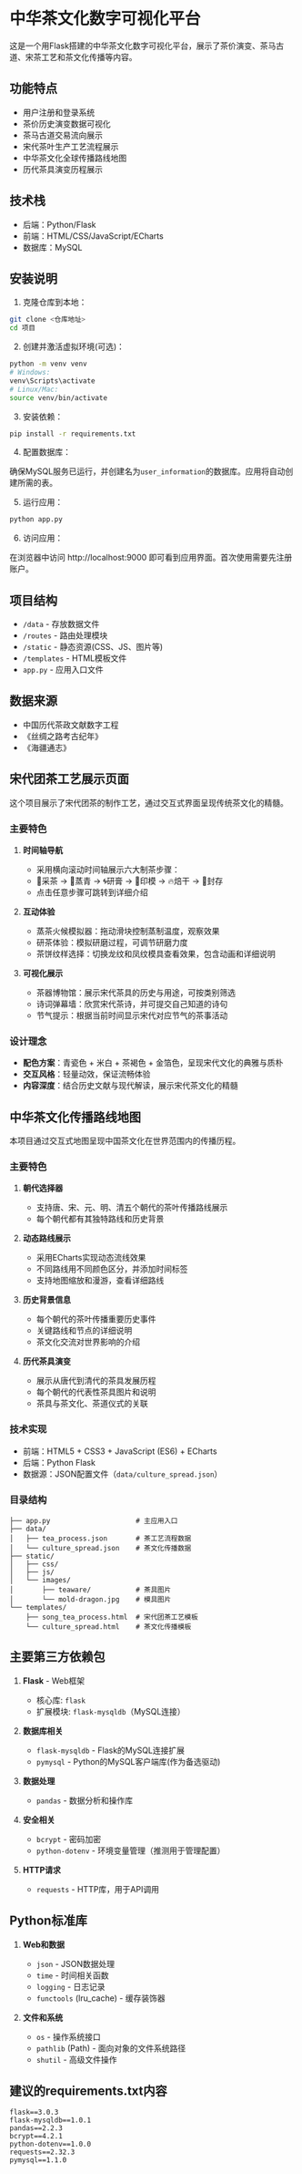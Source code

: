 # 中华茶文化数字可视化平台

这是一个用Flask搭建的中华茶文化数字可视化平台，展示了茶价演变、茶马古道、宋茶工艺和茶文化传播等内容。

## 功能特点

- 用户注册和登录系统
- 茶价历史演变数据可视化
- 茶马古道交易流向展示
- 宋代茶叶生产工艺流程展示
- 中华茶文化全球传播路线地图
- 历代茶具演变历程展示

## 技术栈

- 后端：Python/Flask
- 前端：HTML/CSS/JavaScript/ECharts
- 数据库：MySQL

## 安装说明

1. 克隆仓库到本地：

```bash
git clone <仓库地址>
cd 项目
```

2. 创建并激活虚拟环境(可选)：

```bash
python -m venv venv
# Windows:
venv\Scripts\activate
# Linux/Mac:
source venv/bin/activate
```

3. 安装依赖：

```bash
pip install -r requirements.txt
```

4. 配置数据库：

确保MySQL服务已运行，并创建名为`user_information`的数据库。应用将自动创建所需的表。

5. 运行应用：

```bash
python app.py
```

6. 访问应用：

在浏览器中访问 http://localhost:9000 即可看到应用界面。首次使用需要先注册账户。

## 项目结构

- `/data` - 存放数据文件
- `/routes` - 路由处理模块
- `/static` - 静态资源(CSS、JS、图片等)
- `/templates` - HTML模板文件
- `app.py` - 应用入口文件

## 数据来源

- 中国历代茶政文献数字工程
- 《丝绸之路考古纪年》
- 《海疆通志》

## 宋代团茶工艺展示页面

这个项目展示了宋代团茶的制作工艺，通过交互式界面呈现传统茶文化的精髓。

### 主要特色

1. **时间轴导航**
   - 采用横向滚动时间轴展示六大制茶步骤：
   - 🌿采茶 → 🍃蒸青 → 🌀研膏 → 🎴印模 → 🔥焙干 → 🍵封存
   - 点击任意步骤可跳转到详细介绍

2. **互动体验**
   - 蒸茶火候模拟器：拖动滑块控制蒸制温度，观察效果
   - 研茶体验：模拟研磨过程，可调节研磨力度
   - 茶饼纹样选择：切换龙纹和凤纹模具查看效果，包含动画和详细说明

3. **可视化展示**
   - 茶器博物馆：展示宋代茶具的历史与用途，可按类别筛选
   - 诗词弹幕墙：欣赏宋代茶诗，并可提交自己知道的诗句
   - 节气提示：根据当前时间显示宋代对应节气的茶事活动

### 设计理念

- **配色方案**：青瓷色 + 米白 + 茶褐色 + 金箔色，呈现宋代文化的典雅与质朴
- **交互风格**：轻量动效，保证流畅体验
- **内容深度**：结合历史文献与现代解读，展示宋代茶文化的精髓

## 中华茶文化传播路线地图

本项目通过交互式地图呈现中国茶文化在世界范围内的传播历程。

### 主要特色

1. **朝代选择器**
   - 支持唐、宋、元、明、清五个朝代的茶叶传播路线展示
   - 每个朝代都有其独特路线和历史背景

2. **动态路线展示**
   - 采用ECharts实现动态流线效果
   - 不同路线用不同颜色区分，并添加时间标签
   - 支持地图缩放和漫游，查看详细路线

3. **历史背景信息**
   - 每个朝代的茶叶传播重要历史事件
   - 关键路线和节点的详细说明
   - 茶文化交流对世界影响的介绍

4. **历代茶具演变**
   - 展示从唐代到清代的茶具发展历程
   - 每个朝代的代表性茶具图片和说明
   - 茶具与茶文化、茶道仪式的关联

### 技术实现

- 前端：HTML5 + CSS3 + JavaScript (ES6) + ECharts
- 后端：Python Flask
- 数据源：JSON配置文件（`data/culture_spread.json`）

### 目录结构

```
├── app.py                     # 主应用入口
├── data/
│   ├── tea_process.json       # 茶工艺流程数据
│   └── culture_spread.json    # 茶文化传播数据
├── static/
│   ├── css/
│   ├── js/
│   └── images/
│       ├── teaware/           # 茶具图片
│       └── mold-dragon.jpg    # 模具图片
└── templates/
    ├── song_tea_process.html  # 宋代团茶工艺模板
    └── culture_spread.html    # 茶文化传播模板
```

## 主要第三方依赖包

1. **Flask** - Web框架
   - 核心库: `flask`
   - 扩展模块: `flask-mysqldb`（MySQL连接）

2. **数据库相关**
   - `flask-mysqldb` - Flask的MySQL连接扩展
   - `pymysql` - Python的MySQL客户端库(作为备选驱动)

3. **数据处理**
   - `pandas` - 数据分析和操作库

4. **安全相关**
   - `bcrypt` - 密码加密
   - `python-dotenv` - 环境变量管理（推测用于管理配置）

5. **HTTP请求**
   - `requests` - HTTP库，用于API调用

## Python标准库

1. **Web和数据**
   - `json` - JSON数据处理
   - `time` - 时间相关函数
   - `logging` - 日志记录
   - `functools` (lru_cache) - 缓存装饰器

2. **文件和系统**
   - `os` - 操作系统接口
   - `pathlib` (Path) - 面向对象的文件系统路径
   - `shutil` - 高级文件操作

## 建议的requirements.txt内容

```
flask==3.0.3
flask-mysqldb==1.0.1
pandas==2.2.3
bcrypt==4.2.1
python-dotenv==1.0.0
requests==2.32.3
pymysql==1.1.0 